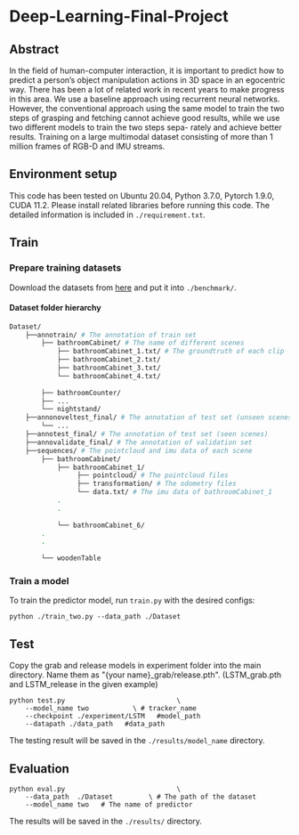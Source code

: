 # Deep-Learning-Final-Project

## Abstract
In the field of human-computer interaction, it is important to predict how to predict a person’s object manipulation actions in 3D space in an egocentric way. There has been a lot of related work in recent years to make progress in this area. We use a baseline approach using recurrent neural networks. However, the conventional approach using the same model to train the two steps of grasping and fetching cannot achieve good results, while we use two different models to train the two steps sepa- rately and achieve better results. Training on a large multimodal dataset consisting of more than 1 million frames of RGB-D and IMU streams.

## Environment setup
This code has been tested on Ubuntu 20.04, Python 3.7.0, Pytorch 1.9.0, CUDA 11.2.
Please install related libraries before running this code. The detailed information is included in `./requirement.txt`.

## Train

### Prepare training datasets

Download the datasets from [here](https://drive.google.com/drive/folders/1Eszuzqg0mnGX8fwUjC0YUZbPqtP5xJYp?usp=sharing) and put it into `./benchmark/`.

#### Dataset folder hierarchy
```bash
Dataset/
    ├──annotrain/ # The annotation of train set
        ├── bathroomCabinet/ # The name of different scenes
            ├── bathroomCabinet_1.txt/ # The groundtruth of each clip
            ├── bathroomCabinet_2.txt/
            ├── bathroomCabinet_3.txt/
            └── bathroomCabinet_4.txt/
                
        ├── bathroomCounter/ 
        ├── ...
        └── nightstand/
    ├──annonoveltest_final/ # The annotation of test set (unseen scenes)
        └── ...
    ├──annotest_final/ # The annotation of test set (seen scenes)
    ├──annovalidate_final/ # The annotation of validation set
    ├──sequences/ # The pointcloud and imu data of each scene
        ├── bathroomCabinet/ 
            ├── bathroomCabinet_1/ 
                 ├── pointcloud/ # The pointcloud files
                 ├── transformation/ # The odometry files
                 └── data.txt/ # The imu data of bathroomCabinet_1
            .
            .
    
            └── bathroomCabinet_6/
        .
        .
    
        └── woodenTable
```

### Train a model
To train the predictor model, run `train.py` with the desired configs:

```
python ./train_two.py --data_path ./Dataset
```

## Test
Copy the grab and release models in experiment folder into the main directory. Name them as "{your name}_grab/release.pth". (LSTM_grab.pth and LSTM_release in the given example)


```
python test.py 	                          \
	--model_name two           \ # tracker_name
	--checkpoint ./experiment/LSTM   #model_path
	--datapath ./data_path   #data_path
```

The testing result will be saved in the `./results/model_name` directory.


## Evaluation


```
python eval.py 	                          \
	--data_path  ./Dataset         \ # The path of the dataset
	--model_name two   # The name of predictor
```

The results will be saved in the `./results/` directory.